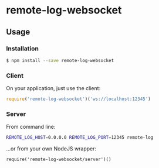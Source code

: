 # remote-log-websocket

## Usage

### Installation

```bash
$ npm install --save remote-log-websocket
```

### Client

On your application, just use the client:

```js
require('remote-log-websocket')('ws://localhost:12345')
```

### Server

From command line:

```bash
REMOTE_LOG_HOST=0.0.0.0 REMOTE_LOG_PORT=12345 remote-log
```

...or from your own NodeJS wrapper:

```
require('remote-log-websocket/server')()
```